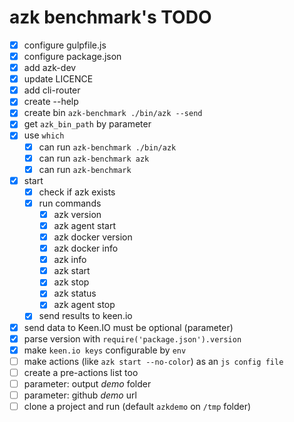 # azk benchmark's TODO

- [x] configure gulpfile.js
- [x] configure package.json
- [x] add azk-dev
- [x] update LICENCE
- [x] add cli-router
- [x] create --help
- [x] create bin `azk-benchmark ./bin/azk --send`
- [x] get `azk_bin_path` by parameter
- [x] use `which`
  - [x] can run `azk-benchmark ./bin/azk`
  - [x] can run `azk-benchmark azk`
  - [x] can run `azk-benchmark`
- [x] start
  - [x] check if azk exists
  - [x] run commands
    - [x] azk version
    - [x] azk agent start
    - [x] azk docker version
    - [x] azk docker info
    - [x] azk info
    - [x] azk start
    - [x] azk stop
    - [x] azk status
    - [x] azk agent stop
  - [x] send results to keen.io
- [x] send data to Keen.IO must be optional (parameter)
- [x] parse version with `require('package.json').version`
- [x] make `keen.io keys` configurable by `env`
- [ ] make actions (like `azk start --no-color`) as an `js config file`
- [ ] create a pre-actions list too
- [ ] parameter: output _demo_ folder
- [ ] parameter: github _demo_ url
- [ ] clone a project and run (default `azkdemo` on `/tmp` folder)

